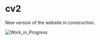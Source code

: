 # cv2
New version of the website in construction. 

![Work_in_Progress](https://github.com/william-tiritilli/cv2/assets/46381506/e459426e-9ec9-4543-860c-c137d0317fdb)
